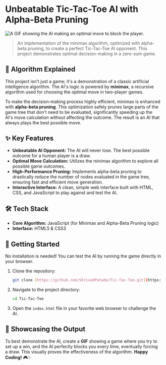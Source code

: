 # Unbeatable Tic-Tac-Toe AI with Alpha-Beta Pruning

![A GIF showing the AI making an optimal move to block the player.](link-to-your-demo.gif)

> An implementation of the minimax algorithm, optimized with alpha-beta pruning, to create a perfect Tic-Tac-Toe AI opponent. This project demonstrates optimal decision-making in a zero-sum game.

## 🧠 Algorithm Explained

This project isn't just a game; it's a demonstration of a classic artificial intelligence algorithm. The AI's logic is powered by **minimax**, a recursive algorithm used for choosing the optimal move in two-player games.

To make the decision-making process highly efficient, minimax is enhanced with **alpha-beta pruning**. This optimization safely prunes large parts of the game tree that don't need to be evaluated, significantly speeding up the AI's move calculation without affecting the outcome. The result is an AI that always plays the best possible move.

## ✨ Key Features

* **Unbeatable AI Opponent:** The AI will never lose. The best possible outcome for a human player is a draw.
* **Optimal Move Calculation:** Utilizes the minimax algorithm to explore all possible game outcomes.
* **High-Performance Pruning:** Implements alpha-beta pruning to drastically reduce the number of nodes evaluated in the game tree, ensuring fast and efficient move generation.
* **Interactive Interface:** A clean, simple web interface built with HTML, CSS, and JavaScript to play against and test the AI.

## 🛠️ Tech Stack

* **Core Algorithm:** JavaScript (for Minimax and Alpha-Beta Pruning logic)
* **Interface:** HTML5 & CSS3

## 🚀 Getting Started

No installation is needed! You can test the AI by running the game directly in your browser.

1.  Clone the repository:
    ```bash
    git clone [https://github.com/ShrivedPatade/Tic-Tac-Toe.git](https://github.com/ShrivedPatade/Tic-Tac-Toe.git)
    ```
2.  Navigate to the project directory:
    ```bash
    cd Tic-Tac-Toe
    ```
3.  Open the `index.html` file in your favorite web browser to challenge the AI.

## 👀 Showcasing the Output

To best demonstrate the AI, create a **GIF** showing a game where you try to set up a win, and the AI perfectly blocks you every time, eventually forcing a draw. This visually proves the effectiveness of the algorithm.
**Happy Coding!** 🎮✨
